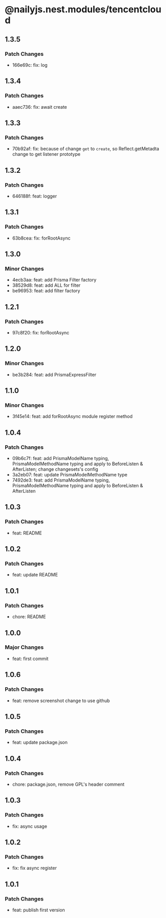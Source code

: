 # @nailyjs.nest.modules/tencentcloud

## 1.3.5

### Patch Changes

- 166e69c: fix: log

## 1.3.4

### Patch Changes

- aaec736: fix: await create

## 1.3.3

### Patch Changes

- 70b92af: fix: because of change `get` to `create`, so Reflect.getMetadta change to get listener prototype

## 1.3.2

### Patch Changes

- 646188f: feat: logger

## 1.3.1

### Patch Changes

- 63b8cea: fix: forRootAsync

## 1.3.0

### Minor Changes

- 4ecb3aa: feat: add Prisma Filter factory
- 38529d8: feat: add ALL for filter
- be96953: feat: add filter factory

## 1.2.1

### Patch Changes

- 97c8f20: fix: forRootAsync

## 1.2.0

### Minor Changes

- be3b284: feat: add PrismaExpressFilter

## 1.1.0

### Minor Changes

- 3f45e14: feat: add forRootAsync module register method

## 1.0.4

### Patch Changes

- 09b6c7f: feat: add PrismaModelName typing, PrismaModelMethodName typing and apply to BeforeListen & AfterListen; change changesets's config
- 3a2eb07: feat: update PrismaModelMethodName type
- 7492de3: feat: add PrismaModelName typing, PrismaModelMethodName typing and apply to BeforeListen & AfterListen

## 1.0.3

### Patch Changes

- feat: README

## 1.0.2

### Patch Changes

- feat: update README

## 1.0.1

### Patch Changes

- chore: README

## 1.0.0

### Major Changes

- feat: first commit

## 1.0.6

### Patch Changes

- feat: remove screenshot change to use github

## 1.0.5

### Patch Changes

- feat: update package.json

## 1.0.4

### Patch Changes

- chore: package.json, remove GPL's header comment

## 1.0.3

### Patch Changes

- fix: async usage

## 1.0.2

### Patch Changes

- fix: fix async register

## 1.0.1

### Patch Changes

- feat: publish first version

